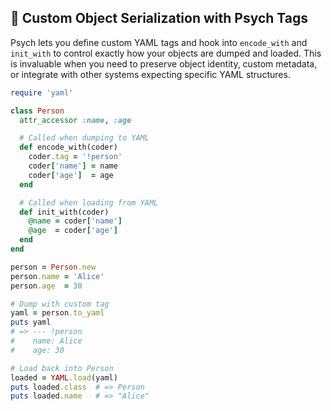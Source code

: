 ## 🧩 Custom Object Serialization with Psych Tags

Psych lets you define custom YAML tags and hook into `encode_with` and `init_with` to control exactly how your objects are dumped and loaded. This is invaluable when you need to preserve object identity, custom metadata, or integrate with other systems expecting specific YAML structures.

```ruby
require 'yaml'

class Person
  attr_accessor :name, :age

  # Called when dumping to YAML
  def encode_with(coder)
    coder.tag = '!person'
    coder['name'] = name
    coder['age']  = age
  end

  # Called when loading from YAML
  def init_with(coder)
    @name = coder['name']
    @age  = coder['age']
  end
end

person = Person.new
person.name = 'Alice'
person.age  = 30

# Dump with custom tag
yaml = person.to_yaml
puts yaml
# => --- !person
#    name: Alice
#    age: 30

# Load back into Person
loaded = YAML.load(yaml)
puts loaded.class  # => Person
puts loaded.name   # => "Alice"
```